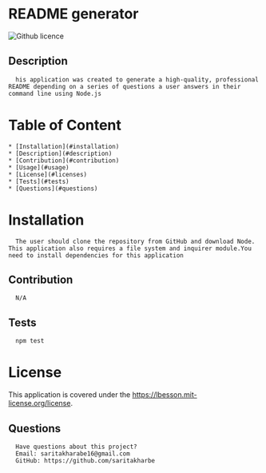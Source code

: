 # README generator
  ![Github licence](http://img.shields.io/badge/license-undefined-blue.svg)

  ## Description 
      his application was created to generate a high-quality, professional README depending on a series of questions a user answers in their command line using Node.js

  # Table of Content
    * [Installation](#installation)
    * [Description](#description)
    * [Contribution](#contribution)
    * [Usage](#usage)
    * [License](#licenses)
    * [Tests](#tests)
    * [Questions](#questions)


  # Installation 
      The user should clone the repository from GitHub and download Node. This application also requires a file system and inquirer module.You need to install dependencies for this application
    
  ## Contribution 
      N/A

  ## Tests
      npm test

  # License 
  This application is covered under the https://lbesson.mit-license.org/license.

  ## Questions
      Have questions about this project?  
      Email: saritakharabe16@gmail.com
      GitHub: https://github.com/saritakharbe  
